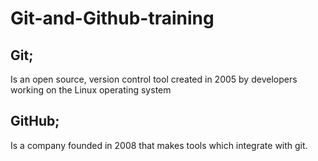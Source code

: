 # Git-and-Github-training
## Git;
   Is an open source, version control tool created in 2005 by developers working on the Linux operating system
## GitHub;
   Is a company founded in 2008 that makes tools which integrate with git.
